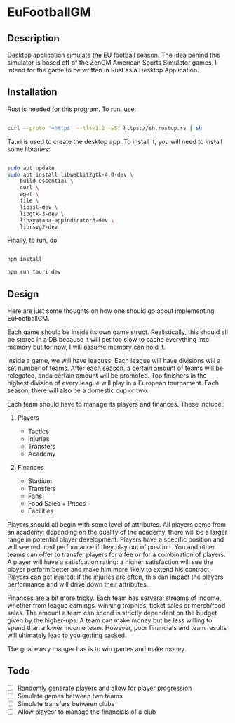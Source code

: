 # EuFootballGM

## Description

Desktop application simulate the EU football season. The idea behind this simulator is based off of the ZenGM American Sports Simulator games. I intend for the game to be written in Rust as a Desktop Application.

## Installation

Rust is needed for this program. To run, use: 

```bash

curl --proto '=https' --tlsv1.2 -sSf https://sh.rustup.rs | sh

```

Tauri is used to create the desktop app. To install it, you will need to install some libraries:

```bash

sudo apt update
sudo apt install libwebkit2gtk-4.0-dev \
    build-essential \
    curl \
    wget \
    file \
    libssl-dev \
    libgtk-3-dev \
    libayatana-appindicator3-dev \
    librsvg2-dev

```

Finally, to run, do 

```bash

npm install

npm run tauri dev

```

## Design

Here are just some thoughts on how one should go about implementing EuFootballGM.

Each game should be inside its own game struct. Realistically, this should all be stored in a DB because it will get too slow to cache everything into memory but for now, I will assume memory can hold it.

Inside a game, we will have leagues. Each league will have divisions will a set number of teams. After each season, a certain amount of teams will be relegated, anda  certain amount will be promoted. Top finishers in the highest division of every league will play in a European tournament. Each season, there will also be a domestic cup or two.

Each team should have to manage its players and finances. These include:

1) Players
    * Tactics
    * Injuries
    * Transfers
    * Academy
    
2) Finances
    * Stadium
    * Transfers
    * Fans
    * Food Sales + Prices
    * Facilities

Players should all begin with some level of attributes. All players come from an academy: depending on the quality of the academy, there will be a larger range in potential player development. Players have a specific position and will see reduced performance if they play out of position. You and other teams can offer to transfer players for a fee or for a combination of players. A player will have a satisfcation rating: a higher satisfaction will see the player perform better and make him more likely to extend his contract. Players can get injured: if the injuries are often, this can impact the players performance and will drive down their attributes.

Finances are a bit more tricky. Each team has serveral streams of income, whether from league earnings, winning trophies, ticket sales or merch/food sales. The amount a team can spend is strictly dependent on the budget given by the higher-ups. A team can make money but be less willing to spend than a lower income team. However, poor financials and team results will ultimately lead to you getting sacked.


The goal every manger has is to win games and make money.


## Todo

- [ ] Randomly generate players and allow for player progression
- [ ] Simulate games between two teams
- [ ] Simulate transfers between clubs
- [ ] Allow playesr to manage the financials of a club